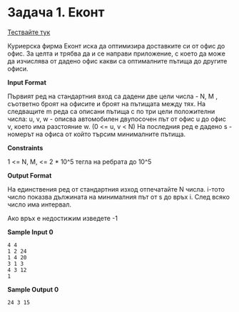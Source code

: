 # Задача 1. Еконт

[Тествайте тук](https://www.hackerrank.com/contests/test6sda-renfuvidbviw/challenges/challenge-2326)

Куриерска фирма Еконт иска да оптимизира доставките си от офис до офис. За целта и трябва да и се направи приложение, с което да може да изчислява от дадено офис какви са оптималните пътища до другите офиси.

**Input Format**

Първият ред на стандартния вход са дадени две цели числа - N, M , съответно броят на офисите и броят на пътищата между тях. На следващите m реда са описани пътища с по три цели положителни числа: u, v, w - описва автомобилен двупосочен път от офис u до офис v, което има разстояние w. (0 <= u, v < N) На последния ред е дадено s - номерът на офиса от който търсим минималните пътища.

**Constraints**

1 <= N, M, <= 2 * 10^5 тегла на ребрата до 10^5

**Output Format**

На единствения ред от стандартния изход отпечатайте N числа. i-тото число показва дължината на минималния път от s до връх i. След всяко число има интервал.

Ако връх е недостижим изведете -1

**Sample Input 0**
```
4 4
1 2 24
1 4 20
3 1 3
4 3 12
1
```

**Sample Output 0**
```
24 3 15
```
